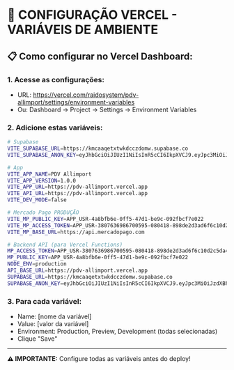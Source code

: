 # 🚀 CONFIGURAÇÃO VERCEL - VARIÁVEIS DE AMBIENTE

## 📋 **Como configurar no Vercel Dashboard:**

### 1. **Acesse as configurações:**
   - URL: https://vercel.com/raidosystem/pdv-allimport/settings/environment-variables
   - Ou: Dashboard → Project → Settings → Environment Variables

### 2. **Adicione estas variáveis:**

```bash
# Supabase
VITE_SUPABASE_URL=https://kmcaaqetxtwkdcczdomw.supabase.co
VITE_SUPABASE_ANON_KEY=eyJhbGciOiJIUzI1NiIsInR5cCI6IkpXVCJ9.eyJpc3MiOiJzdXBhYmFzZSIsInJlZiI6ImttY2FhcWV0eHR3a2RjY3pkb213Iiwicm9sZSI6ImFub24iLCJpYXQiOjE3NTM5MjU3MDksImV4cCI6MjA2OTUwMTcwOX0.gFcUOoNPESqp2PALV5CYhMceTQ4HVuf-noGn94Fzbwg

# App
VITE_APP_NAME=PDV Allimport
VITE_APP_VERSION=1.0.0
VITE_APP_URL=https://pdv-allimport.vercel.app
VITE_API_URL=https://pdv-allimport.vercel.app
VITE_DEV_MODE=false

# Mercado Pago PRODUÇÃO
VITE_MP_PUBLIC_KEY=APP_USR-4a8bfb6e-0ff5-47d1-be9c-092fbcf7e022
VITE_MP_ACCESS_TOKEN=APP_USR-3807636986700595-080418-898de2d3ad6f6c10d2c5da46e68007d2-167089193
VITE_MP_BASE_URL=https://api.mercadopago.com

# Backend API (para Vercel Functions)
MP_ACCESS_TOKEN=APP_USR-3807636986700595-080418-898de2d3ad6f6c10d2c5da46e68007d2-167089193
MP_PUBLIC_KEY=APP_USR-4a8bfb6e-0ff5-47d1-be9c-092fbcf7e022
NODE_ENV=production
API_BASE_URL=https://pdv-allimport.vercel.app
SUPABASE_URL=https://kmcaaqetxtwkdcczdomw.supabase.co
SUPABASE_ANON_KEY=eyJhbGciOiJIUzI1NiIsInR5cCI6IkpXVCJ9.eyJpc3MiOiJzdXBhYmFzZSIsInJlZiI6ImttY2FhcWV0eHR3a2RjY3pkb213Iiwicm9sZSI6ImFub24iLCJpYXQiOjE3NTM5MjU3MDksImV4cCI6MjA2OTUwMTcwOX0.gFcUOoNPESqp2PALV5CYhMceTQ4HVuf-noGn94Fzbwg
```

### 3. **Para cada variável:**
   - Name: [nome da variável]
   - Value: [valor da variável]
   - Environment: Production, Preview, Development (todas selecionadas)
   - Clique "Save"

---
**⚠️ IMPORTANTE:** Configure todas as variáveis antes do deploy!
